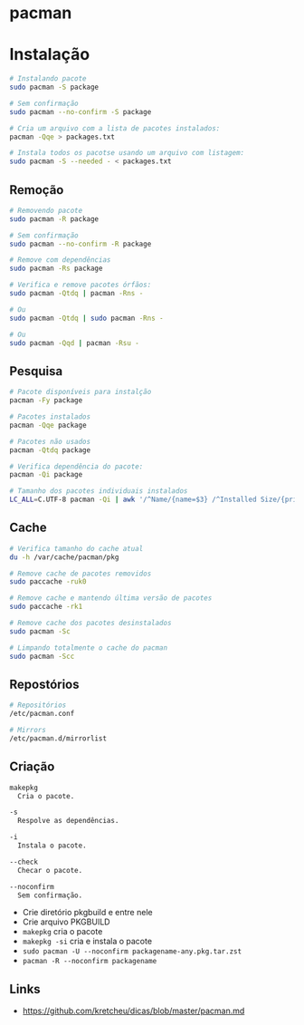# pacman

# Instalação

```bash
# Instalando pacote
sudo pacman -S package

# Sem confirmação
sudo pacman --no-confirm -S package

# Cria um arquivo com a lista de pacotes instalados:
pacman -Qqe > packages.txt

# Instala todos os pacotse usando um arquivo com listagem:
sudo pacman -S --needed - < packages.txt
```

## Remoção

```bash
# Removendo pacote
sudo pacman -R package

# Sem confirmação
sudo pacman --no-confirm -R package

# Remove com dependências
sudo pacman -Rs package

# Verifica e remove pacotes órfãos:
sudo pacman -Qtdq | pacman -Rns -

# Ou
sudo pacman -Qtdq | sudo pacman -Rns -

# Ou
sudo pacman -Qqd | pacman -Rsu -
```

## Pesquisa

```bash
# Pacote disponíveis para instalção
pacman -Fy package

# Pacotes instalados
pacman -Qqe package

# Pacotes não usados
pacman -Qtdq package

# Verifica dependência do pacote:
pacman -Qi package

# Tamanho dos pacotes individuais instalados
LC_ALL=C.UTF-8 pacman -Qi | awk '/^Name/{name=$3} /^Installed Size/{print $4$5, name}' | LC_ALL=C.UTF-8 sort -h
```

## Cache

```bash
# Verifica tamanho do cache atual
du -h /var/cache/pacman/pkg

# Remove cache de pacotes removidos
sudo paccache -ruk0

# Remove cache e mantendo última versão de pacotes
sudo paccache -rk1

# Remove cache dos pacotes desinstalados
sudo pacman -Sc

# Limpando totalmente o cache do pacman
sudo pacman -Scc
```

## Repostórios

```bash
# Repositórios
/etc/pacman.conf

# Mirrors
/etc/pacman.d/mirrorlist
```

## Criação

```bash
makepkg
  Cria o pacote.

-s
  Respolve as dependências.

-i
  Instala o pacote.

--check
  Checar o pacote.

--noconfirm
  Sem confirmação.
```

- Crie diretório pkgbuild e entre nele
- Crie arquivo PKGBUILD
- `makepkg` cria o pacote
- `makepkg -si` cria e instala o pacote
- `sudo pacman -U --noconfirm packagename-any.pkg.tar.zst`
- `pacman -R --noconfirm packagename`

## Links

- https://github.com/kretcheu/dicas/blob/master/pacman.md
